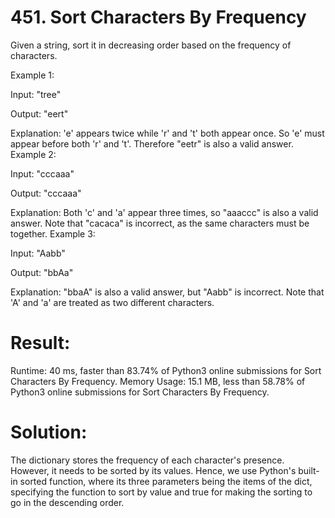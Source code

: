 # 451. Sort Characters By Frequency

Given a string, sort it in decreasing order based on the frequency of characters.

Example 1:

Input:
"tree"

Output:
"eert"

Explanation:
'e' appears twice while 'r' and 't' both appear once.
So 'e' must appear before both 'r' and 't'. Therefore "eetr" is also a valid answer.
Example 2:

Input:
"cccaaa"

Output:
"cccaaa"

Explanation:
Both 'c' and 'a' appear three times, so "aaaccc" is also a valid answer.
Note that "cacaca" is incorrect, as the same characters must be together.
Example 3:

Input:
"Aabb"

Output:
"bbAa"

Explanation:
"bbaA" is also a valid answer, but "Aabb" is incorrect.
Note that 'A' and 'a' are treated as two different characters.

# Result:

Runtime: 40 ms, faster than 83.74% of Python3 online submissions for Sort Characters By Frequency.
Memory Usage: 15.1 MB, less than 58.78% of Python3 online submissions for Sort Characters By Frequency.

# Solution:

The dictionary stores the frequency of each character's presence. However, it needs to be sorted by its values. Hence, we use Python's built-in sorted function, where its three parameters being the items of the dict, specifying the function to sort by value and true for making the sorting to go in the descending order.
